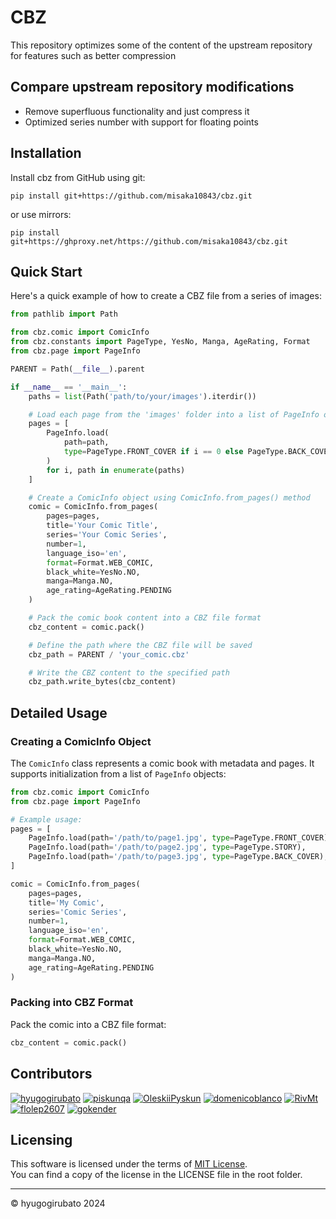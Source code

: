 # CBZ

This repository optimizes some of the content of the upstream repository for features such as better compression

## Compare upstream repository modifications

- Remove superfluous functionality and just compress it
- Optimized series number with support for floating points

## Installation

Install cbz from GitHub using git:

```shell
pip install git+https://github.com/misaka10843/cbz.git
```

or use mirrors:

```shell
pip install git+https://ghproxy.net/https://github.com/misaka10843/cbz.git
```

## Quick Start

Here's a quick example of how to create a CBZ file from a series of images:

````python
from pathlib import Path

from cbz.comic import ComicInfo
from cbz.constants import PageType, YesNo, Manga, AgeRating, Format
from cbz.page import PageInfo

PARENT = Path(__file__).parent

if __name__ == '__main__':
    paths = list(Path('path/to/your/images').iterdir())

    # Load each page from the 'images' folder into a list of PageInfo objects
    pages = [
        PageInfo.load(
            path=path,
            type=PageType.FRONT_COVER if i == 0 else PageType.BACK_COVER if i == len(paths) - 1 else PageType.STORY
        )
        for i, path in enumerate(paths)
    ]

    # Create a ComicInfo object using ComicInfo.from_pages() method
    comic = ComicInfo.from_pages(
        pages=pages,
        title='Your Comic Title',
        series='Your Comic Series',
        number=1,
        language_iso='en',
        format=Format.WEB_COMIC,
        black_white=YesNo.NO,
        manga=Manga.NO,
        age_rating=AgeRating.PENDING
    )

    # Pack the comic book content into a CBZ file format
    cbz_content = comic.pack()

    # Define the path where the CBZ file will be saved
    cbz_path = PARENT / 'your_comic.cbz'

    # Write the CBZ content to the specified path
    cbz_path.write_bytes(cbz_content)
````

## Detailed Usage

### Creating a ComicInfo Object

The `ComicInfo` class represents a comic book with metadata and pages. It supports initialization from a list of `PageInfo` objects:

```python
from cbz.comic import ComicInfo
from cbz.page import PageInfo

# Example usage:
pages = [
    PageInfo.load(path='/path/to/page1.jpg', type=PageType.FRONT_COVER),
    PageInfo.load(path='/path/to/page2.jpg', type=PageType.STORY),
    PageInfo.load(path='/path/to/page3.jpg', type=PageType.BACK_COVER),
]

comic = ComicInfo.from_pages(
    pages=pages,
    title='My Comic',
    series='Comic Series',
    number=1,
    language_iso='en',
    format=Format.WEB_COMIC,
    black_white=YesNo.NO,
    manga=Manga.NO,
    age_rating=AgeRating.PENDING
)
```

### Packing into CBZ Format

Pack the comic into a CBZ file format:

```python
cbz_content = comic.pack()
```

## Contributors

<a href="https://github.com/hyugogirubato"><img src="https://images.weserv.nl/?url=avatars.githubusercontent.com/u/65763543?v=4&h=25&w=25&fit=cover&mask=circle&maxage=7d" alt="hyugogirubato"/></a>
<a href="https://github.com/piskunqa"><img src="https://images.weserv.nl/?url=avatars.githubusercontent.com/u/38443069?v=4&h=25&w=25&fit=cover&mask=circle&maxage=7d" alt="piskunqa"/></a>
<a href="https://github.com/OleskiiPyskun"><img src="https://images.weserv.nl/?url=avatars.githubusercontent.com/u/75667382?v=4&h=25&w=25&fit=cover&mask=circle&maxage=7d" alt="OleskiiPyskun"/></a>
<a href="https://github.com/domenicoblanco"><img src="https://images.weserv.nl/?url=avatars.githubusercontent.com/u/9018104?v=4&h=25&w=25&fit=cover&mask=circle&maxage=7d" alt="domenicoblanco"/></a>
<a href="https://github.com/RivMt"><img src="https://images.weserv.nl/?url=avatars.githubusercontent.com/u/40086827?v=4&h=25&w=25&fit=cover&mask=circle&maxage=7d" alt="RivMt"/></a>
<a href="https://github.com/flolep2607"><img src="https://images.weserv.nl/?url=avatars.githubusercontent.com/u/24566964?v=4&h=25&w=25&fit=cover&mask=circle&maxage=7d" alt="flolep2607"/></a>
<a href="https://github.com/gokender"><img src="https://images.weserv.nl/?url=avatars.githubusercontent.com/u/3709740?v=4&h=25&w=25&fit=cover&mask=circle&maxage=7d" alt="gokender"/></a>


## Licensing

This software is licensed under the terms of [MIT License](https://github.com/hyugogirubato/cbz/blob/main/LICENSE).  
You can find a copy of the license in the LICENSE file in the root folder.

* * * 

© hyugogirubato 2024